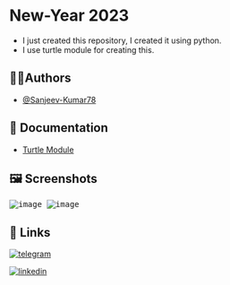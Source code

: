 
# New-Year 2023

* I just created this repository, I created it using python.
* I use turtle module for creating this.
 ## 👨‍💻Authors
- [@Sanjeev-Kumar78](https://www.github.com/Sanjeev-Kumar78)

## 📄 Documentation

* [Turtle Module](https://docs.python.org/3/library/turtle.html)

## 🖼️ Screenshots
<kbd>

![image](https://github.com/Sanjeev-Kumar78/New-Year-2023/assets/62820550/55c01f21-2427-46dc-9250-cb837c9d3681)
![image](https://github.com/Sanjeev-Kumar78/New-Year-2023/assets/62820550/1cfca47f-b033-4598-9bdc-197ff057d78a)

  
</kbd>



## 🔗 Links
  [![telegram](https://img.shields.io/badge/Telegram-Contact-00100100?style=for-the-badge&logo?-fi&logoColor=)](https://t.me/sanjeev032)

  [![linkedin](https://img.shields.io/badge/linkedin-0A66C2?style=for-the-badge&logo=linkedin&logoColor=white)](https://www.linkedin.com/in/sanjeev-kumar-0b3aa7245/)
